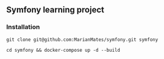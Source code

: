 ## Symfony learning project

### Installation

```git clone git@github.com:MarianMates/symfony.git symfony```

```cd symfony && docker-compose up -d --build```
